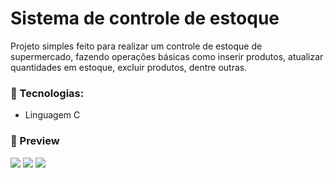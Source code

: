# Sistema de controle de estoque

Projeto simples feito para realizar um controle de estoque de supermercado, fazendo operações básicas como inserir produtos, atualizar quantidades em estoque, excluir produtos, dentre outras.

### 🔧 Tecnologias:

- Linguagem C

### 📸 Preview

<img src="./img/menu" />
<img src="./img/read" />
<img src="./img/delete" />
